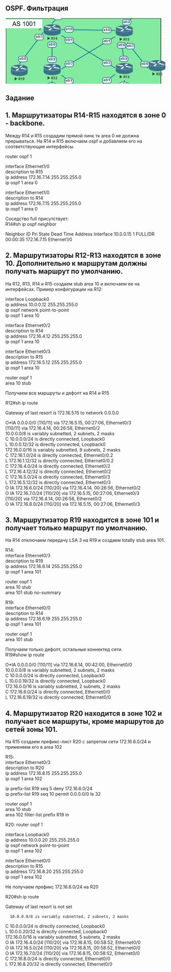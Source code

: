 ## OSPF. Фильтрация   

![](Topology.PNG)  

## Задание

## 1. Маршрутизаторы R14-R15 находятся в зоне 0 - backbone.

Между R14 и R15 создадим прямой линк тк area 0 не должна прерываться. На R14 и R15 включаем ospf и добавляем его на соответствующие интерфейсы.

router ospf 1

interface Ethernet1/0  
 description to R15  
 ip address 172.16.7.14 255.255.255.0  
 ip ospf 1 area 0  

interface Ethernet1/0  
 description to R14  
 ip address 172.16.7.15 255.255.255.0  
 ip ospf 1 area 0  

Соседство full присутствует:  
R14#sh ip ospf neighbor

Neighbor ID     Pri   State           Dead Time   Address         Interface
10.0.0.15         1   FULL/DR         00:00:35    172.16.7.15     Ethernet1/0

## 2. Маршрутизаторы R12-R13 находятся в зоне 10. Дополнительно к маршрутам должны получать маршрут по умолчанию.
На R12, R13, R14 и R15 создаем stub area 10 и включаем ее на интерфейсах.
Пример конфигурации на R12:

interface Loopback0  
 ip address 10.0.0.12 255.255.255.0  
 ip ospf network point-to-point  
 ip ospf 1 area 10  

interface Ethernet0/2  
 description to R14  
 ip address 172.16.4.12 255.255.255.0  
 ip ospf 1 area 10  

interface Ethernet0/3  
 description to R15  
 ip address 172.16.5.12 255.255.255.0  
 ip ospf 1 area 10  

 router ospf 1  
 area 10 stub  

Получаем все маршруты и дефолт на R14 и R15

R12#sh ip route

Gateway of last resort is 172.16.5.15 to network 0.0.0.0

O*IA  0.0.0.0/0 [110/11] via 172.16.5.15, 00:27:06, Ethernet0/3  
                [110/11] via 172.16.4.14, 00:26:56, Ethernet0/2  
      10.0.0.0/8 is variably subnetted, 2 subnets, 2 masks  
C        10.0.0.0/24 is directly connected, Loopback0  
L        10.0.0.12/32 is directly connected, Loopback0  
      172.16.0.0/16 is variably subnetted, 9 subnets, 2 masks  
C        172.16.1.0/24 is directly connected, Ethernet0/0.2  
L        172.16.1.12/32 is directly connected, Ethernet0/0.2  
C        172.16.4.0/24 is directly connected, Ethernet0/2  
L        172.16.4.12/32 is directly connected, Ethernet0/2  
C        172.16.5.0/24 is directly connected, Ethernet0/3  
L        172.16.5.12/32 is directly connected, Ethernet0/3  
O IA     172.16.6.0/24 [110/20] via 172.16.4.14, 00:26:56, Ethernet0/2  
O IA     172.16.7.0/24 [110/20] via 172.16.5.15, 00:27:06, Ethernet0/3  
                       [110/20] via 172.16.4.14, 00:26:56, Ethernet0/2  
O IA     172.16.8.0/24 [110/20] via 172.16.5.15, 00:27:06, Ethernet0/3  

## 3. Маршрутизатор R19 находится в зоне 101 и получает только маршрут по умолчанию.
На R14 отключаем передачу LSA 3 на R19 и создаем totally stub area 101.  

R14:  
interface Ethernet0/3  
 description to R19  
 ip address 172.16.6.14 255.255.255.0  
 ip ospf 1 area 101  

 router ospf 1  
 area 10 stub  
 area 101 stub no-summary  

R19:  
interface Ethernet0/0  
 description to R14  
 ip address 172.16.6.19 255.255.255.0  
 ip ospf 1 area 101  

router ospf 1  
 area 101 stub  

Получаем только дефолт, остальные коннектед сети.   
 R19#show ip route

O*IA  0.0.0.0/0 [110/11] via 172.16.6.14, 00:42:00, Ethernet0/0  
      10.0.0.0/8 is variably subnetted, 2 subnets, 2 masks  
C        10.0.0.0/24 is directly connected, Loopback0  
L        10.0.0.19/32 is directly connected, Loopback0  
      172.16.0.0/16 is variably subnetted, 2 subnets, 2 masks  
C        172.16.6.0/24 is directly connected, Ethernet0/0  
L        172.16.6.19/32 is directly connected, Ethernet0/0  

## 4. Маршрутизатор R20 находится в зоне 102 и получает все маршруты, кроме маршрутов до сетей зоны 101.
На R15 создаем префикс-лист R20 с запретом сети 172.16.6.0/24 и применяем его в area 102  

R15:  
interface Ethernet0/3  
 description to R20  
 ip address 172.16.8.15 255.255.255.0  
 ip ospf 1 area 102  

ip prefix-list R19 seq 5 deny 172.16.6.0/24  
ip prefix-list R19 seq 10 permit 0.0.0.0/0 le 32  

router ospf 1  
 area 10 stub  
 area 102 filter-list prefix R19 in  
 
R20:
router ospf 1  

interface Loopback0  
 ip address 10.0.0.20 255.255.255.0  
 ip ospf network point-to-point  
 ip ospf 1 area 102  

interface Ethernet0/0  
 description to R15  
 ip address 172.16.8.20 255.255.255.0  
 ip ospf 1 area 102  

Не получаем префикс 172.16.6.0/24 на R20

 R20#sh ip route  

Gateway of last resort is not set  

      10.0.0.0/8 is variably subnetted, 2 subnets, 2 masks  
C        10.0.0.0/24 is directly connected, Loopback0  
L        10.0.0.20/32 is directly connected, Loopback0  
      172.16.0.0/16 is variably subnetted, 5 subnets, 2 masks  
O IA     172.16.4.0/24 [110/20] via 172.16.8.15, 00:58:52, Ethernet0/0  
O IA     172.16.5.0/24 [110/20] via 172.16.8.15, 00:58:52, Ethernet0/0  
O IA     172.16.7.0/24 [110/20] via 172.16.8.15, 00:58:52, Ethernet0/0  
C        172.16.8.0/24 is directly connected, Ethernet0/0  
L        172.16.8.20/32 is directly connected, Ethernet0/0  












